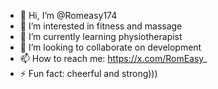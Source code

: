 - 👋 Hi, I’m @Romeasy174
- 👀 I’m interested in fitness and massage
- 🌱 I’m currently learning physiotherapist
- 💞️ I’m looking to collaborate on development
- 📫 How to reach me: https://x.com/RomEasy_
- ⚡ Fun fact: cheerful and strong)))

<!---
Romeasy174/Romeasy174 is a ✨ special ✨ repository because its `README.md` (this file) appears on your GitHub profile.
You can click the Preview link to take a look at your changes.
--->
